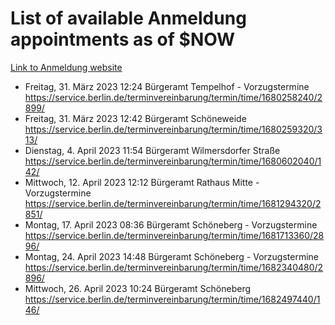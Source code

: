 # List of available Anmeldung appointments as of $NOW
[Link to Anmeldung website](https://service.berlin.de/terminvereinbarung/termin/tag.php?termin=1&anliegen[]=120686&dienstleisterlist=122210,122217,327316,122219,327312,122227,327314,122231,327346,122243,327348,122254,122252,329742,122260,329745,122262,329748,122271,327278,122273,327274,122277,327276,330436,122280,327294,122282,327290,122284,327292,122291,327270,122285,327266,122286,327264,122296,327268,150230,329760,122297,327286,122294,327284,122312,329763,122314,329775,122304,327330,122311,327334,122309,327332,317869,122281,327352,122279,329772,122283,122276,327324,122274,327326,122267,329766,122246,327318,122251,327320,122257,327322,122208,327298,122226,327300&herkunft=http%3A%2F%2Fservice.berlin.de%2Fdienstleistung%2F120686%2F)
- Freitag, 31. März 2023 12:24 Bürgeramt Tempelhof - Vorzugstermine https://service.berlin.de/terminvereinbarung/termin/time/1680258240/2899/
- Freitag, 31. März 2023 12:42 Bürgeramt Schöneweide https://service.berlin.de/terminvereinbarung/termin/time/1680259320/313/
- Dienstag, 4. April 2023 11:54 Bürgeramt Wilmersdorfer Straße https://service.berlin.de/terminvereinbarung/termin/time/1680602040/142/
- Mittwoch, 12. April 2023 12:12 Bürgeramt Rathaus Mitte - Vorzugstermine https://service.berlin.de/terminvereinbarung/termin/time/1681294320/2851/
- Montag, 17. April 2023 08:36 Bürgeramt Schöneberg - Vorzugstermine https://service.berlin.de/terminvereinbarung/termin/time/1681713360/2896/
- Montag, 24. April 2023 14:48 Bürgeramt Schöneberg - Vorzugstermine https://service.berlin.de/terminvereinbarung/termin/time/1682340480/2896/
- Mittwoch, 26. April 2023 10:24 Bürgeramt Schöneberg https://service.berlin.de/terminvereinbarung/termin/time/1682497440/146/
